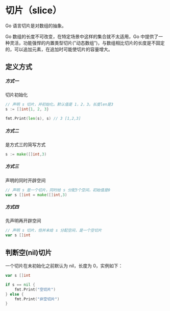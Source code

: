 # 切片（slice）

Go 语言切片是对数组的抽象。

Go 数组的长度不可改变，在特定场景中这样的集合就不太适用，Go 中提供了一种灵活，功能强悍的内置类型切片("动态数组")，与数组相比切片的长度是不固定的，可以追加元素，在追加时可能使切片的容量增大。

## 定义方式

##### 方式一

切片初始化

```go
// 声明 s 切片，并初始化。默认值是 1，2，3。长度len是3
s := []int{1, 2, 3}

fmt.Print(len(s), s) // 3 [1,2,3]
```

##### 方式二

是方式三的简写方式

```go
s := make([]int,3)
```

##### 方式三

声明的同时开辟空间

```go
// 声明 s 是一个切片，同时给 s 分配3个空间，初始值是0
var s []int = make([]int,3)
```

##### 方式四

先声明再开辟空间

```go
// 声明 s 切片，但并未给 s 分配空间，是一个空切片
var s []int
```

## 判断空(nil)切片

一个切片在未初始化之前默认为 nil，长度为 0，实例如下：

```go
var s []int

if s == nil {
    fmt.Print("空切片")
} else {
    fmt.Print("非空切片")
}
```




